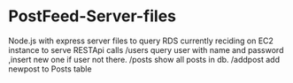 # PostFeed-Server-files

Node.js with express server files to query RDS currently reciding on EC2 instance to serve RESTApi calls
/users query user with name and password ,insert new one if user not there.
/posts show all posts in db.
/addpost add newpost to Posts table
